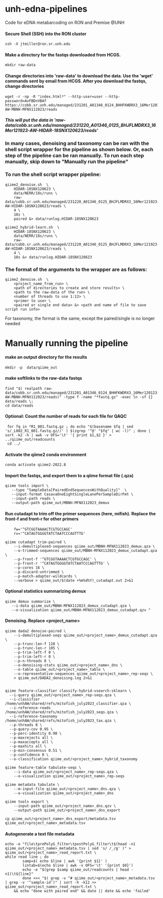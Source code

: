 # unh-edna-pipelines
Code for eDNA metabarcoding on RON and Premise @UNH


#### Secure Shell (SSH) into the RON cluster
```
ssh -X jtmiller@ron.sr.unh.edu
```
#### Make a directory for the fastqs downloaded from HCGS.
```
mkdir raw-data
```
#### Change directories into 'raw-data' to download the data. Use the 'wget' commands sent by email from HCGS. After you download the fastqs, change directories 
```
wget -r -np -R "index.html*" --http-user=user --http-password=AvFBDnVBAf https://cobb.sr.unh.edu/managed/231201_A01346_0124_BHHFKWDRX3_16Mer120123-AW-MBNH-MFNX112023/reads

```
##### This will put the data in 'raw-data/cobb.sr.unh.edu/managed/231220_A01346_0125_BHJFLMDRX3_16Mer121923-AW-HIDAR-18SNX120623/reads'


### In many cases, denoising and taxonomy can be ran with the shell script wrapper for the pipeline as shown below. Or, each step of the pipeline can be ran manually. To run each step manually, skip down to "Manually run the pipeline"

### To run the shell script wrapper pipeline:
```
qiime2_denoise.sh  \
    HIDAR-18SNX120623 \
    data/NERR/18s/runs \
    raw-data/cobb.sr.unh.edu/managed/231220_A01346_0125_BHJFLMDRX3_16Mer121923-AW-HIDAR-18SNX120623/reads \
    4 \
    18s \
    paired &> data/runlog.HIDAR-18SNX120623

qiime2_hybrid-learn.sh  \
    HIDAR-18SNX120623 \
    data/NERR/18s/runs \
    raw-data/cobb.sr.unh.edu/managed/231220_A01346_0125_BHJFLMDRX3_16Mer121923-AW-HIDAR-18SNX120623/reads \
    4 \
    18s &> data/runlog.HIDAR-18SNX120623
```
### The format of the arguments to the wrapper are as follows:
```
qiime2_denoise.sh  \
    <project_name_from_run> \
    <path of directories to create and store results> \
    <path to the raw-data of the run> \
    <number of threads to use 1:12> \
    <primer to use> \
    <paired or single end data> &> <path and name of file to save script run info>
```
For taxonomy, the format is the same, except the paired/single is no longer needed

# Manually running the pipeline
#### make an output directory for the results
```
mkdir -p  data/qiime_out 
```
#### make softlinks to the raw-data fastqs
```
find "$( realpath raw-data/cobb.sr.unh.edu/managed/231201_A01346_0124_BHHFKWDRX3_16Mer120123-AW-MBNH-MFNX112023/reads)" -type f -name "*fastq.gz" -exec ln -sf {} data/reads \;
cd data/reads
```

#### Optional: Count the number of reads for each file for QAQC
```
 for fq in *R1_001.fastq.gz ; do echo "$(basename $fq | sed 's/_L002_R1_001.fastq.gz//' ) $(zgrep '^@' "$fq" | wc -l)" ; done | sort -k2 -h | awk -v OFS='\t' '{ print $1,$2 }' > ../qiime_out/readcounts
 cd ../
```

#### Activate the qiime2 conda environment
```conda activate qiime2-2022.8```

#### Import the fastqs, and export them to a qiime format file (.qza)
```
qiime tools import \
   --type "SampleData[PairedEndSequencesWithQuality]"  \
   --input-format CasavaOneEightSingleLanePerSampleDirFmt \
   --input-path reads \
   --output-path qiime_out/MBNH-MFNX112023_demux 
```

#### Run cutadapt to trim off the primer sequences (here, mifish). Replace the front-f and front-r for other primers
```
    fw='^GTCGGTAAAACTCGTGCCAGC'	
    rv='^CATAGTGGGGTATCTAATCCCAGTTTG'

qiime cutadapt trim-paired \
    --i-demultiplexed-sequences qiime_out/MBNH-MFNX112023_demux.qza \
    --o-trimmed-sequences qiime_out/MBNH-MFNX112023_demux_cutadapt.qza \
    --p-front-f '^GTCGGTAAAACTCGTGCCAGC' \
    --p-front-r '^CATAGTGGGGTATCTAATCCCAGTTTG' \
    --p-cores 16 \
    --p-discard-untrimmed \
    --p-match-adapter-wildcards \
    --verbose > qiime_out/$(date +%m%d%Y)_cutadapt.out 2>&1
```

#### Optional statistics summarizing demux
```
qiime demux summarize \
   --i-data qiime_out/MBNH-MFNX112023_demux_cutadapt.qza \
   --o-visualization qiime_out/MBNH-MFNX112023_demux_cutadapt.qzv "
```

#### Denoising. Replace <project_name>
```
qiime dada2 denoise-paired \
    --i-demultiplexed-seqs qiime_out/<project_name>_demux_cutadapt.qza  \
    --p-trunc-len-f 110 \
    --p-trunc-len-r 105 \
    --p-trim-left-f 0 \
    --p-trim-left-r 0 \
    --p-n-threads 8 \
    --o-denoising-stats qiime_out/<project_name>_dns \
    --o-table qiime_out/<project_name>_table \
    --o-representative-sequences qiime_out/<project_name>_rep-seqs \
    > qiime_out/DADA2_denoising.log 2>&1


qiime feature-classifier classify-hybrid-vsearch-sklearn \
  --i-query qiime_out/<project_name>_rep-seqs.qza \
  --i-classifier /home/unhAW/shared/refs/mitofish_july2023_classifier.qza \
  --i-reference-reads /home/unhAW/shared/refs/mitofish_july2023_seqs.qza \
  --i-reference-taxonomy /home/unhAW/shared/refs/mitofish_july2023_tax.qza \
  --p-threads 8 \
  --p-query-cov 0.95 \
  --p-perc-identity 0.90 \
  --p-maxrejects all \
  --p-maxaccepts all \
  --p-maxhits all \
  --p-min-consensus 0.51 \
  --p-confidence 0 \
  --o-classification qiime_out/<project_name>_hybrid_taxonomy

```

```
qiime feature-table tabulate-seqs \
    --i-data qiime_out/<project_name>_rep-seqs.qza \
    --o-visualization qiime_out/<project_name>_rep-seqs

qiime metadata tabulate \
    --m-input-file qiime_out/<project_name>_dns.qza \
    --o-visualization qiime_out/<project_name>_dns 

qiime tools export \
    --input-path qiime_out/<project_name>_dns.qzv \
    --output-path qiime_out/<project_name>_dns_export 

cp qiime_out/<project_name>_dns_export/metadata.tsv qiime_out/<project_name>_metadata.tsv 
```






#### Autogenerate a text file metadata
```
echo -e "file\tprePolyG_filter\tpostPolyG_filter\t$(head -n1 qiime_out/<project_name>_metadata.tsv | sed 's/ /_/g' )" > qiime_out/<project_name>_read_report.txt \
while read line ; do 
        samp=$( echo $line | awk '{print $1}' )
        lintab=$(echo $line | awk -v OFS='\t' '{print $0}')
        echo -e "$(grep $samp qiime_out/readcounts | head -n1)\t${line}"
        done <<< "$( grep -v ^# qiime_out/<project_name>_metadata.tsv | grep -v '^sample-id')" | sort -h -k12 >> qiime_out/<project_name>_read_report.txt \
    && echo "done with paired end" && date || date && echo 'failed' 
```


